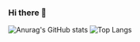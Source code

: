 ### Hi there 👋

<!--
**JeonB/JeonB** is a ✨ _special_ ✨ repository because its `README.md` (this file) appears on your GitHub profile.
![Anurag's GitHub stats](https://github-readme-stats.vercel.app/api?username=JeonB&show_icons=true&theme=buefy&show_icons=true)
![Top Langs](https://github-readme-stats.vercel.app/api/top-langs/?username=JeonB&layout=compact&theme=tokyonight)


<table><tr><td class="border_l border_r border_t border_b selected"><div class="wrap"><div style="margin: 10px 5px;" class="entry-editing" contenteditable="true"><p><span>xx</span></p></div></div></td></tr></table>

- 🔭 I’m currently working on ...
- 🌱 I’m currently learning ...
- 👯 I’m looking to collaborate on ...
- 🤔 I’m looking for help with ...
- 💬 Ask me about ...
- 📫 How to reach me: ...
- 😄 Pronouns: ...
- ⚡ Fun fact: ...
-->
![Anurag's GitHub stats](https://github-readme-stats.vercel.app/api?username=JeonB&show_icons=true&theme=buefy&show_icons=true)
![Top Langs](https://github-readme-stats.vercel.app/api/top-langs/?username=JeonB&layout=compact&theme=tokyonight)

